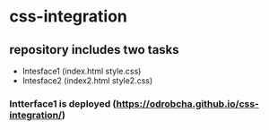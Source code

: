 # css-integration

## repository includes two tasks 
- Intesface1 (index.html style.css)
- Intesface2 (index2.html style2.css)

### Intterface1 is deployed  (https://odrobcha.github.io/css-integration/)
